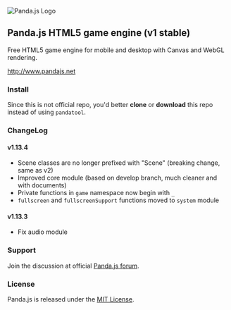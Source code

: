 ![Panda.js Logo](http://www.pandajs.net/img/panda_178x120.png)

## Panda.js HTML5 game engine (v1 stable)

Free HTML5 game engine for mobile and desktop with Canvas and WebGL rendering.

http://www.pandajs.net

### Install

Since this is not official repo, you'd better **clone** or **download** this repo
instead of using `pandatool`.

### ChangeLog

#### v1.13.4

- Scene classes are no longer prefixed with "Scene" (breaking change, same as v2)
- Improved core module (based on develop branch, much cleaner and with documents)
- Private functions in `game` namespace now begin with `_`
- `fullscreen` and `fullscreenSupport` functions moved to `system` module

#### v1.13.3

- Fix audio module

### Support

Join the discussion at official [Panda.js forum](http://www.html5gamedevs.com/forum/19-pandajs/).

### License

Panda.js is released under the [MIT License](http://opensource.org/licenses/MIT).
